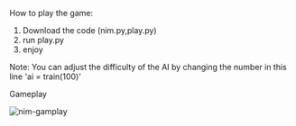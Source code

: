 How to play the game:
1. Download the code (nim.py,play.py)
2. run play.py
3. enjoy

Note:
You can adjust the difficulty of the AI by changing the number in this line 'ai = train(100)'

Gameplay

![nim-gamplay](https://github.com/Hozayfa-18/The-NIM-game/assets/80411230/e9c240f7-ee8a-43dd-9c3b-211affee4cd3)
